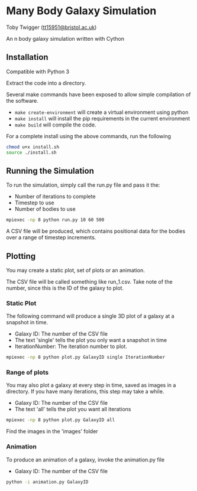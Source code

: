 # Many Body Galaxy Simulation

Toby Twigger ([tt15951@bristol.ac.uk](mailto:tt15951@bristol.ac.uk)) 

An n body galaxy simulation written with Cython

## Installation

Compatible with Python 3

Extract the code into a directory.

Several make commands have been exposed to allow simple compilation of the software.

- ```make create-environment``` will create a virtual environment using python
- ```make install``` will install the pip requirements in the current environment
- ```make build``` will compile the code.

For a complete install using the above commands, run the following

```bash
chmod u+x install.sh
source ./install.sh
```

## Running the Simulation

To run the simulation, simply call the run.py file and pass it the:

- Number of iterations to complete
- Timestep to use
- Number of bodies to use

```bash
mpiexec -np 8 python run.py 10 60 500
```

A CSV file will be produced, which contains positional data for the bodies over a range of timestep increments.

## Plotting

You may create a static plot, set of plots or an animation.

The CSV file will be called something like run_1.csv. Take note of the number, since this is the ID of the galaxy to plot.

### Static Plot

The following command will produce a single 3D plot of a galaxy at a snapshot in time.

- Galaxy ID: The number of the CSV file
- The text 'single' tells the plot you only want a snapshot in time
- IterationNumber: The iteration number to plot.

```bash
mpiexec -np 8 python plot.py GalaxyID single IterationNumber
```

### Range of plots

You may also plot a galaxy at every step in time, saved as images in a directory. If you have many iterations, this step may take a while.

- Galaxy ID: The number of the CSV file
- The text 'all' tells the plot you want all iterations

```bash
mpiexec -np 8 python plot.py GalaxyID all
```

Find the images in the 'images' folder

### Animation

To produce an animation of a galaxy, invoke the animation.py file

- Galaxy ID: The number of the CSV file

```bash
python -i animation.py GalaxyID
```

